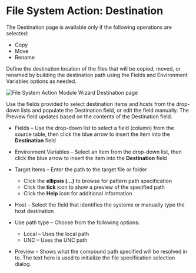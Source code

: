 # File System Action: Destination

The Destination page is available only if the following operations are selected:

- Copy
- Move
- Rename

Define the destination location of the files that will be copied, moved, or renamed by building the
destination path using the Fields and Environment Variables options as needed.

![File System Action Module Wizard Destination page](/img/product_docs/accessanalyzer/install/filesystemproxy/destination.webp)

Use the fields provided to select destination items and hosts from the drop-down lists and populate
the Destination field, or edit the field manually. The Preview field updates based on the contents
of the Destination field.

- Fields – Use the drop-down list to select a field (column) from the source table, then click the
  blue arrow to insert the item into the **Destination** field
- Environment Variables – Select an item from the drop-down list, then click the blue arrow to
  insert the item into the **Destination** field
- Target Items – Enter the path to the target file or folder

    - Click the **ellipsis (…)** to browse for pattern path specification
    - Click the **tick** icon to show a preview of the specified path
    - Click the **Help** icon for additional information

- Host – Select the field that identifies the systems or manually type the host destination
- Use path type – Choose from the following options:

    - Local – Uses the local path
    - UNC – Uses the UNC path

- Preview – Shows what the compound path specified will be resolved in to. The text here is used to
  initialize the file specification selection dialog.
